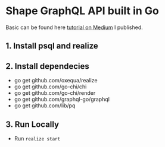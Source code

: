 # Shape GraphQL API built in Go
Basic can be found here [tutorial on Medium](https://medium.com/@bradford_hamilton/building-an-api-with-graphql-and-go-9350df5c9356) I published.

## 1. Install psql and realize

## 2. Install dependecies
  - go get github.com/oxequa/realize
  - go get github.com/go-chi/chi
  - go get github.com/go-chi/render
  - go get github.com/graphql-go/graphql
  - go get github.com/lib/pq

## 3. Run Locally
  - Run `realize start`
